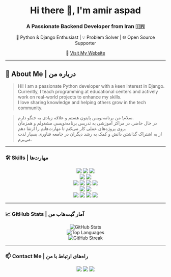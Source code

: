 <h1 align="center">Hi there 👋, I'm amir aspad</h1>
<h3 align="center">A Passionate Backend Developer from Iran 🇮🇷</h3>

<p align="center">
  🐍 Python & Django Enthusiast | 💡 Problem Solver | 🌐 Open Source Supporter  
</p>

<p align="center">
  🔗 <a href="https://amir-aspad.github.io/">Visit My Website</a>
</p>

---

## 📖 About Me | درباره من

> Hi! I am a passionate Python developer with a keen interest in Django.  
> Currently, I teach programming at educational centers and actively work on real-world projects to enhance my skills.  
> I love sharing knowledge and helping others grow in the tech community.

> سلام! من برنامه‌نویس پایتون هستم و علاقه زیادی به جنگو دارم.  
> در حال حاضر، در مراکز آموزشی به تدریس برنامه‌نویسی مشغولم و همزمان روی پروژه‌های عملی کار می‌کنم تا مهارت‌هایم را ارتقا دهم.  
> از به اشتراک گذاشتن دانش و کمک به رشد دیگران در جامعه فناوری بسیار لذت می‌برم.

---

### 🛠 Skills | مهارت‌ها

<p align="center">
  <img src="https://img.shields.io/badge/Python-3776AB?style=for-the-badge&logo=python&logoColor=white" />
  <img src="https://img.shields.io/badge/PHP-777BB4?style=for-the-badge&logo=php&logoColor=white" />
  <img src="https://img.shields.io/badge/C%23-239120?style=for-the-badge&logo=c_sharp&logoColor=white" />
  <br>
  <img src="https://img.shields.io/badge/Django-092E20?style=for-the-badge&logo=django&logoColor=white" />
  <img src="https://img.shields.io/badge/Flask-000000?style=for-the-badge&logo=flask&logoColor=white" />
  <br>
  <img src="https://img.shields.io/badge/HTML5-E34F26?style=for-the-badge&logo=html5&logoColor=white" />
  <img src="https://img.shields.io/badge/CSS3-1572B6?style=for-the-badge&logo=css3&logoColor=white" />
  <img src="https://img.shields.io/badge/Tailwind_CSS-38B2AC?style=for-the-badge&logo=tailwind-css&logoColor=white" />
  <img src="https://img.shields.io/badge/Bootstrap-7952B3?style=for-the-badge&logo=bootstrap&logoColor=white" />
  <br/>
  <img src="https://img.shields.io/badge/Git-F05032?style=for-the-badge&logo=git&logoColor=white" />
  <img src="https://img.shields.io/badge/Docker-2496ED?style=for-the-badge&logo=docker&logoColor=white" />
  <br>
  <img src="https://img.shields.io/badge/MySQL-4479A1?style=for-the-badge&logo=mysql&logoColor=white" />
  <img src="https://img.shields.io/badge/SQL-336791?style=for-the-badge&logo=sql&logoColor=white" />
  <img src="https://img.shields.io/badge/Redis-DC382D?style=for-the-badge&logo=redis&logoColor=white" />
  <img src="https://img.shields.io/badge/PostgreSQL-336791?style=for-the-badge&logo=postgresql&logoColor=white" />


  <!-- ابزارها و دیتابیس -->
  

</p>

---

### 📈 GitHub Stats | آمار گیت‌هاب من

<p align="center">
  <!-- GitHub Stats -->
  <img src="https://github-readme-stats.vercel.app/api?username=amir-aspad&show_icons=true&theme=radical" alt="GitHub Stats" />

  <!-- Most Used Languages -->
  <br/>
  <img src="https://github-readme-stats.vercel.app/api/top-langs/?username=amir-aspad&layout=compact&theme=radical" alt="Top Languages" />

  <!-- GitHub Streaks -->
  <br/>
  <img src="https://github-readme-streak-stats.herokuapp.com/?user=amir-aspad&theme=radical" alt="GitHub Streak" />
</p>

---

### 📫 Contact Me | راه‌های ارتباط با من

<p align="center">
  <a href="mailto:amiraspad1380@gmail.com"><img src="https://img.shields.io/badge/Email-D14836?style=for-the-badge&logo=gmail&logoColor=white"/></a>
  <a href="https://t.me/amir_aspad"><img src="https://img.shields.io/badge/Telegram-2CA5E0?style=for-the-badge&logo=telegram&logoColor=white"/></a>
  <a href="https://instagram.com/amir_aspad"><img src="https://img.shields.io/badge/Instagram-E4405F?style=for-the-badge&logo=instagram&logoColor=white"/>
  </a>
</p>
